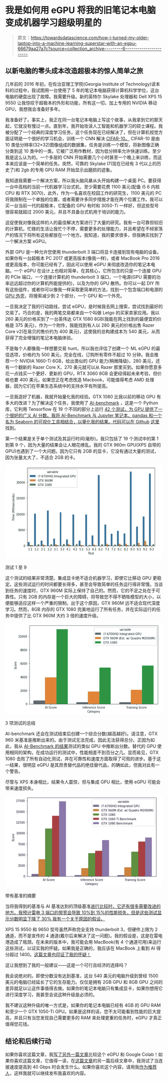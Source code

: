 # 我是如何用 eGPU 将我的旧笔记本电脑变成机器学习超级明星的

> 原文：<https://towardsdatascience.com/how-i-turned-my-older-laptop-into-a-machine-learning-superstar-with-an-egpu-66679aa27a7c?source=collection_archive---------6----------------------->

## 以新电脑的零头成本改造超极本的惊人简单之旅

几年前的 2016 年初，在佐治亚理工学院(Georgia Institute of Technology)读本科的过程中，我试图用一台使用了 5 年的笔记本电脑获得计算机科学学位，这台电脑的硬盘出现了故障。我需要升级。新的英特尔 Skylake 处理器和 Dell XPS 15 9550 让我惊叹于超极本的外形和功能，所有这一切，加上专用的 NVIDIA 移动 GPU，我想我会准备好多年。

我准备好了。事实上，我正在同一台笔记本电脑上写这个故事，从我拿到它的那天起，它就没有慢过一点。直到年，我开始攻读人工智能和机器学习的硕士课程。我被分配了一个经典的深度学习任务，这个任务现在已经解决了，但在计算机视觉方面证明是一个很好的学习机会，训练一个 CNN 解决 [CIFAR-10。](https://en.wikipedia.org/wiki/CIFAR-10) CIFAR-10 是由 10 类低分辨率(32×32)图像组成的数据集，任务是训练一个模型，将新图像正确分类到这 10 类中的一类。它被广泛用作教材，因为低分辨率允许快速训练。至少我是这么认为的。一个多层的 CNN 开始需要几个小时甚至一个晚上来训练，而这本来应该是一个简单的任务。突然，可靠的 Skylake I7(现在已经有 3 代以上的历史了)和 2gb 的专用 GPU RAM 开始显示出磨损的迹象。

我知道我需要一个解决方案，所以我头脑风暴从头开始构建一个桌面 PC。要获得一台中高档的当前一代机器学习台式机，至少需要花费 1100 美元(配备 i5 6 内核 CPU 和 RTX 3070)，此外，作为一名喜欢在校园工作的研究生，1100 美元的 PC 将我限制在一个单独的位置，或者需要许多同步措施才能在两个位置工作。我可以买一台当前一代的超极本，它配备的 GPU 有时和 3050-Ti 一样好，但这些型号很容易就超过 2000 美元，并且不具备台式机用于培训的能力。

这促使我对像我这样的人的最佳解决方案进行了大量的研究。我有一台可靠但较旧的计算机，忙碌的生活让我忙个不停，需要更多的处理能力，并且希望在不倾家荡产的情况下将所有这些都放在一个地方。我知道，我的要求很多，但我确实找到了一个解决方案 eGPU。

外部 GPU 是一种允许您使用 thunderbolt 3 端口将显卡连接到现有电脑的设备。如果你有一台超极本 PC 2017 或更高版本(像我一样)，或者 MacBook Pro 2016 或更高版本，你可能已经有了，因此可以使用 eGPU 来彻底改造你的笔记本电脑。一个 eGPU 在设计上也相对简单，在其核心，它所包含的只是一个连接 GPU 的 PCIe 端口，一个连接计算机的 thunderbolt 3 端口，一个电源(GPU 需要的功率远远超过你的计算机所能提供的)，以及为你的 GPU 散热。你可以一起 DIY 所有这些组件，或者你可以像我一样采取更简单的方法，找到一个包含端口和电源的 [GPU 外壳](https://egpu.io/best-egpu-buyers-guide/)，将搜索减少到 2 个部分，一个 GPU 和一个外壳。

一旦我决定了我的行动路线，尝试 eGPU，是时候我去网上搜索，尝试找到最好的交易了。巧合的是，我的两笔交易都来自一个叫做 Letgo 的买家卖家应用。我以 260 美元的价格买到了一台英伟达 GTX 1080 8GB(我能在网上找到的最便宜的价格是 375 美元)，作为一个附件，我能找到有人以 280 美元的价格出售 Razer Core v2(在易贝的售价约为 400 美元)，这使我的总构建成本为 540 美元，从而获得了完全增强的笔记本电脑体验。

不是每个人都像我一样想要交易 hunt，所以我也评估了创建一个 ML eGPU 的最佳选项，价格约为 500 美元，完全在线，订购所有零件不超过 10 分钟。我会推荐一个 NVIDIA 1660-Ti 6GB，给出类似的 GPU 能力(稍微降级)，280 美元，还有一个翻新的 Razer Core X，270 美元就可以从 Razer 那里买到。如果你愿意多花一点钱买一个更好、更新的 GPU，RTX 3060 8GB 会更经得起未来考验，但价格也要 400 美元。如果您正在考虑改造 Macbook，可能值得考虑 AMD 处理器，因为它们在苹果生态系统中的支持水平有所提高。

一旦我造好了机器，我就开始量化我的经验。GTX 1080 比我以前的移动 GPU 有多大的改进？为了解决这个任务，我使用了 [AI-benchmark](https://pypi.org/project/ai-benchmark/) ，这是一个 Python 库，它利用 Tensorflow 在 19 个不同的部分上运行 [42 个测试，为 GPU 提供了一个很好的广义 AI 分数。我将 AI-Benchmark 与 Jupyter 笔记本、pandas 和一个名为 Seaborn 的可视化工具相结合，以量化我的结果。代码可以在 Github](http://ai-benchmark.com/alpha) [这里](https://github.com/jeremydiba/GPU-benchmark)找到。

第一个结果是关于单个测试及其运行时间(毫秒)。我只包括了 19 个测试中的第 1 到第 9 个，因为大量的结果会让人眼花缭乱。我的 GTX 960m GPU(XPS 自带的 GPU)也遇到了一个大问题。因为它只有 2GB 的显卡，它没有通过大量的测试，因为张量太大了，不适合 2GB 的卡。

![](img/69f7974e9c635bc9ff2c990852ed0e8a.png)

测试 1 至 9

这个测试的结果非常清楚。集成显卡绝不适合机器学习，即使它比移动 GPU 更稳定。这些测试运行的时间都要长得多，甚至会导致简单的任务运行得非常慢。当谈到任务的速度时，GTX 960M 实际上保持了自己的。然而，它的不足之处在于可靠性。只有 2GB 的内存是一个巨大的障碍，将导致您不得不牺牲模型的大小，以便能够适应这样一个严重的限制。出于这个原因，GTX 960M 远不适合现代深度学习。然而，8GB 内存的 GTX 1080 完美地运行了所有任务，并在实际运行的任务中提供了比 GTX 960M 大约 3 倍的速度升级。

![](img/ef7458f01fb0cbea75c1b2909bc455da.png)

3 项测试的总结

AI-benchmark 还会在测试结束后创建一个综合分数(越高越好)。请注意，GTX 960 米基准是推断出来的。由于测试无法完成，因此无法获得总分。正因为如此，我从 [AI-Benchmark 的结果](http://ai-benchmark.com/ranking_deeplearning.html)测试的类似 GPU 中推断出分数。替代的 GPU 使用相同的架构，在成功运行的测试中，性能相差不到百分之几。显而易见，GTX 1080 击败了所有自动化测试，并在可靠性和速度方面取得了可观的进步。基于这一结果，很明显 eGPU 是其昂贵替代品的绝佳替代品，的确如此，但我对此有一个警告。

尽管与 XPS 本身相比，结果令人震惊，但与集成 GPU 相比，使用 eGPU 可能会带来速度损失。

![](img/84ce75530a4025fda6fa6d778c73db6a.png)

带有基准的摘要

当将我得到的基准与 AI 基准达到的顶级基准[进行比较时，它还有很多需要改进的地方。我预计雷电 3 端口的带宽会导致 10%到 15%的性能损失，但是这些测试显示分数明显下降了 30%,我有一个关于原因的假设。](http://ai-benchmark.com/ranking_deeplearning.html)

XPS 15 9550 和 9650 型号虽然声称完全支持 thunderbolt 3，但硬件上限为 2 通道，而不是宣传的 4 通道(戴尔后来解决了这一问题)。我的假设是，这是在雷电港造成了瓶颈。在未来的版本中，我可能会用 MacBook(有 4 个通道可用)来运行这些测试，以证实我的怀疑。如果我是正确的，我应该在 MacBook 上看到 AI 得分超过 1400。[这篇文章也印证了我的怀疑！](/why-is-thunderbolt-3-such-a-huge-deal-and-why-apple-loves-them-614542d32dc2)

这让我想到了我的一般建议——这是一个可行且经济的选择吗？

我会说绝对的。即使分数没有达到基准，这台 540 美元的电脑升级到曾经 1500 美元的电脑已经延长了它的生存能力。仅仅是拥有 2GB GPU 和 8GB GPU 之间的差异就足以让这件事值得去做。如果你的笔记本电脑只有集成显卡，如果你想用它进行深度学习，我甚至会说这种升级是必须的。

我不建议这种升级的唯一方式是，如果你的笔记本电脑已经有 4GB 的 GPU RAM 和至少一个 GTX 1050-Ti GPU。如果是这样的话，您不太可能看到性能的巨大提高，并且只有当您发现自己需要更多的 RAM 来处理更重的任务时，eGPU 才真正值得您花钱。

## 结论和后续行动

如果你喜欢这篇文章，我[写了另外一篇文章](https://medium.com/@jeremydibattista_28827/deep-learning-on-a-budget-450-egpu-vs-google-colab-494f9a2ff0db)比较这个 eGPU 和 Google Colab！如果你喜欢这篇文章，它值得一读，在[这篇文章](https://jerdibattista.medium.com/why-is-thunderbolt-3-such-a-huge-deal-and-why-apple-loves-them-614542d32dc2)的另一篇后续文章中，我测试了当连接速度提高到 40 Gbps 时会发生什么。如果你喜欢这个内容，请用我[作为推荐人](https://jerdibattista.medium.com/membership)，这样我就可以继续发布我喜欢的内容。